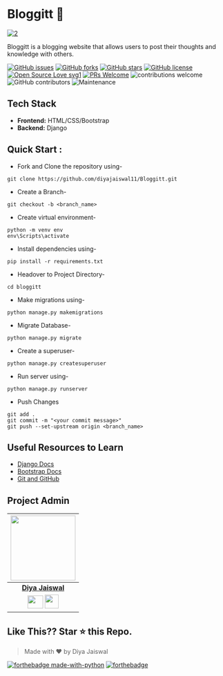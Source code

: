 
# Bloggitt 📝
<a href="https://imgbb.com/"><img src="https://i.ibb.co/1zSKmYy/6.jpg" alt="2" border="0"></a>

Bloggitt is a blogging website that allows users to post their thoughts and knowledge with others.

[![GitHub issues](https://img.shields.io/github/issues/diyajaiswal11/Bloggitt)](https://github.com/diyajaiswal11/Bloggitt/issues)
[![GitHub forks](https://img.shields.io/github/forks/diyajaiswal11/Bloggitt)](https://github.com/diyajaiswal11/Bloggitt/network)
[![GitHub stars](https://img.shields.io/github/stars/diyajaiswal11/Bloggitt)](https://github.com/diyajaiswal11/Bloggitt/stargazers)
[![GitHub license](https://img.shields.io/github/license/diyajaiswal11/Bloggitt)](https://github.com/diyajaiswal11/Bloggitt/blob/main/LICENSE)
[![Open Source Love svg1](https://badges.frapsoft.com/os/v1/open-source.svg?v=103)](https://github.com/ellerbrock/open-source-badges/) [![PRs Welcome](https://img.shields.io/badge/PRs-welcome-brightgreen.svg?style=flat-square)](http://makeapullrequest.com) ![contributions welcome](https://img.shields.io/static/v1.svg?label=Contributions&message=Welcome&color=0059b3&style=flat-square) ![GitHub contributors](https://img.shields.io/github/contributors-anon/diyajaiswal11/Bloggitt) ![Maintenance](https://img.shields.io/maintenance/yes/2020)
<br>


## Tech Stack
- **Frontend:** HTML/CSS/Bootstrap
- **Backend:** Django

## Quick Start :

- Fork and Clone the repository using-
```
git clone https://github.com/diyajaiswal11/Bloggitt.git
```
- Create a Branch- 
```
git checkout -b <branch_name>
```
- Create virtual environment-
```
python -m venv env
env\Scripts\activate
```
- Install dependencies using-
```
pip install -r requirements.txt
```
- Headover to Project Directory- 
```
cd bloggitt
```
- Make migrations using-
```
python manage.py makemigrations
```
- Migrate Database-
```
python manage.py migrate
```
- Create a superuser-
```
python manage.py createsuperuser
```
- Run server using-
```
python manage.py runserver
```
- Push Changes
```
git add .
git commit -m "<your commit message>"
git push --set-upstream origin <branch_name>
```



## Useful Resources to Learn

- [Django Docs](https://docs.djangoproject.com/en/3.1/)
- [Bootstrap Docs](https://getbootstrap.com/docs/4.5/getting-started/introduction/)
- [Git and GitHub](https://www.digitalocean.com/community/tutorials/how-to-use-git-a-reference-guide)

## Project Admin

<a href="https://github.com/diyajaiswal11"><img src="https://avatars1.githubusercontent.com/u/48059117?s=460&u=1887b008b26463a4c206beb958fd3db1823685b9&v=4" width=150px height=150px /></a>                                                                                         |
| :------------------------------------------------------------------------------------------------------------------------------------------------------------------------------------------------------------------------------------------------------------------------------------------------------------------------------------------: |
|                                                                       **[Diya Jaiswal](https://www.linkedin.com/in/diyajaiswal11/)**                                                                                                                                        |
| <a href="https://twitter.com/diyajaiswal_11"><img src="https://3.bp.blogspot.com/-NxouMmz2bOY/T8_ac97cesI/AAAAAAAAGg0/e3vY1_bdnbE/s320/Twitter+logo+2012.png" width="36px" height="30px"></a>  <a href="https://www.linkedin.com/in/diyajaiswal11/"><img src="https://image.flaticon.com/icons/png/512/174/174857.png" width="32px" height="32px"></a> |

## Like This?? Star ⭐ this Repo.
> Made with ❤️ by Diya Jaiswal

[![forthebadge made-with-python](http://ForTheBadge.com/images/badges/made-with-python.svg)](https://www.python.org/)  [![forthebadge](https://forthebadge.com/images/badges/built-with-love.svg)](https://forthebadge.com)



